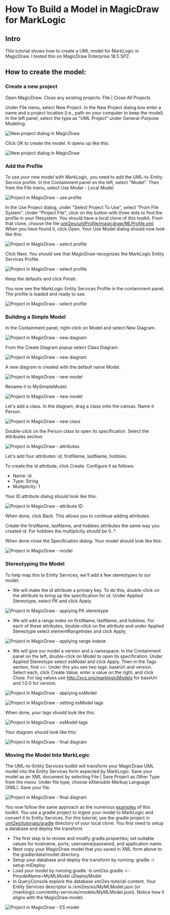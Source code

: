# How To Build a Model in MagicDraw for MarkLogic

## Intro
This tutorial shows how to create a UML model for MarkLogic in MagicDraw. I tested this on MagicDraw Enterprise 18.5 SP2.

## How to create the model:

### Create a new project

Open MagicDraw. Close any existing projects: File | Close All Projects

Under File menu, select New Project. In the New Project dialog box enter a name and a project location (i.e., path on your computer to keep the model). In the left panel, select the type as "UML Project" under General-Purpose Modeling.

![New project dialog in MagicDraw](images/md_project_new.png)

Click OK to create the model. It opens up like this:

![New project dialog in MagicDraw](images/md_project_new2.png)

### Add the Profile

To use your new model with MarkLogic, you need to add the UML-to-Entity Service profile. In the Containment panel on the left, select "Model". Then from the File menu, select Use Model - Local Model. 

![Project in MagicDraw - use profile](images/md_project_useproject.png)

In the Use Project dialog, under "Select Project To Use", select "From File System". Under "Project File", click on the button with three dots to find the profile in your filesystem. You should have a local clone of this toolkit. From that clone, choose the file [uml2es/umlProfile/magicdraw/MLProfile.xml](../umlProfile/magicdraw/MLProfile.xml). When you have found it, click Open. Your Use Model dialog should now look like this:

![Project in MagicDraw - select profile](images/md_project_profile.png)

Click Next. You should see that MagicDraw recognizes the MarkLogic Entity Services Profile.

![Project in MagicDraw - select profile](images/md_project_profile2.png)

Keep the defaults and click Finish.

You now see the MarkLogic Entity Services Profile in the containment panel. The profile is loaded and ready to use.

![Project in MagicDraw - select profile](images/md_project_profile3.png)

### Building a Simple Model

In the Containment panel, right-click on Model and select New Diagram. 

![Project in MagicDraw - new diagram](images/md_project_newdiagram.png)

From the Create Diagram popup select Class Diagram.

![Project in MagicDraw - new diagram](images/md_project_classdiagram.png)

A new diagram is created with the default name Model. 

![Project in MagicDraw - new model](images/md_project_newmodel.png)

Rename it to MySimpleModel.

![Project in MagicDraw - new model](images/md_project_mysimplemodel.png)

Let's add a class. In the diagram, drag a class onto the canvas. Name it Person.

![Project in MagicDraw - new class](images/md_project_person.png)

Double-click on the Person class to open its specification. Select the Attributes section.

![Project in MagicDraw - attributes](images/md_project_attributes.png)

Let's add four attributes: id, firstName, lastName, hobbies. 

To create the id attribute, click Create. Configure it as follows:

- Name: id
- Type: String
- Multiplicity: 1

Your ID attribute dialog should look like this:

![Project in MagicDraw - attribute ID](images/md_project_id.png)

When done, click Back. This allows you to continue adding attributes.

Create the firstName, lastName, and hobbies attributes the same way you created id. For hobbies the multiplicity should be 0..*.

When done close the Specification dialog. Your model should look like this:

![Project in MagicDraw - model](images/md_project_model.png)

### Stereotyping the Model

To help map this to Entity Services, we'll add a few stereotypes to our model. 

- We will make the id attribute a primary key. To do this, double-click on the attribute to bring up the specification for id. Under Applied Stereotype, select PK and click Apply.

![Project in MagicDraw - applying PK stereotype](images/md_project_pk.png)

- We will add a range index on firstName, lastName, and hobbies. For each of these attributes, double-click on the attribute and under Applied Stereotype select elementRangeIndex and click Apply,

![Project in MagicDraw - applying range indexe](images/md_project_rangeIndex.png)

- We will give our model a version and a namespace. In the Containment panel on the left, double-click on Model to open its specification. Under Applied Stereotype select esModel and click Apply. Then in the Tags section, find <<esModel>>. Under this you see two tags: baseUri and version. Select each, click Create Value, enter a value on the right, and click Close. For tag values use http://xyz.org/marklogicModels for baseUri and 1.0.0 for version.

![Project in MagicDraw - applying esModel](images/md_project_esModel.png)

![Project in MagicDraw - setting esModel tags](images/md_project_tags.png)

When done, your tags should look like this:

![Project in MagicDraw - esModel tags](images/md_project_tagsDone.png)

Your diagram should look like this:

![Project in MagicDraw - final diagram](images/md_project_finalDiagram.png)

### Moving the Model Into MarkLogic

The UML-to-Entity Services toolkit will transform your MagicDraw UML model into the Entity Services form expected by MarkLogic. Save your model as an XML document by selecting File | Save Project as Other Type from the menu. Under file type, choose eXtensible Markup Language (XML). Save your file. 

![Project in MagicDraw - final diagram](images/md_project_save.png)

You now follow the same approach as the numerous [examples](../examples) of this toolkit. You use a gradle project to ingest your model to MarkLogic and convert it to Entity Services. For this tutorial, use the gradle project in [uml2es/tutorials/gradle](gradle) directory of your local clone. You first need to setup a database and deploy the transform. 

- The first step is to review and modify gradle.properties; set suitable values for hostname, ports, username/password, and application name. 
- Next copy your MagicDraw model that you saved in XML form above to the gradle/data/model directory. 
- Setup your database and deploy the transform by running: gradle -i setup mlDeploy
- Load your model by running gradle -b uml2es.gradle -i -PmodelName=MyMLModel uDeployModel
- In QueryConsole explore the database xmi2es-tutorial-content. Your Entity Services descriptor is /xmi2es/es/MyMLModel.json (or /marklogic.com/entity-services/models/MyMLModel.json). Notice how it aligns with the MagicDraw model:

![Project in MagicDraw - ES model](images/md_project_es.png)



